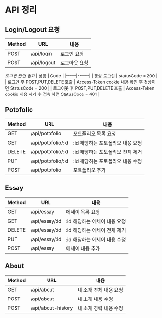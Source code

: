API 정리
=======

Login/Logout 요청
----------------

|Method | URL     | 내용        |
|------|---------|------------|
| POST | /api/login  | 로그인 요청   |
| POST | /api/logout | 로그아웃 요청 |


*로그인 관련 참고*
| 상황 | Code |
|-----|------|
| 정상 로그인                   | statusCode = 200 |
| 로그인 후 POST,PUT,DELETE 호출 | Access-Token cookie 내용 확인 후 정상이면 StatusCode = 200 |
| 로그아웃 후 POST,PUT,DELETE 호출 | Access-Token cookie 내용 제거 후 접속 하면 StatusCode = 401 |


Potofolio
---------
|Method | URL     | 내용        |
|------|-------------|------------|
| GET  | /api/potofolio  | 포토폴리오 목록 요청   |
| GET  | /api/potofolio/:id | :id 해당하는 포토폴리오 내용 요청 |
| DELETE | /api/potofolio/:id | :id 해당하는 포토폴리오 전체 제거 |
| PUT  | /api/potofolio/:id | :id 해당하는 포토폴리오 내용 수정  |
| POST | /api/potofolio | 포토폴리오 추가 |

Essay
---------
|Method | URL     | 내용        |
|------|-------------|------------|
| GET  | /api/essay  | 에세이 목록 요청   |
| GET  | /api/essay/:id | :id 해당하는 에세이 내용 요청 |
| DELETE | /api/essay/:id | :id 해당하는 에세이 전체 제거 |
| PUT | /api/essay/:id | :id 해당하는 에세이 내용 수정  |
| POST | /api/essay | 에세이 내용 추가

About
---------
|Method | URL     | 내용        |
|------|-------------|------------|
| GET  | /api/about  | 내 소개 전체 내용 요청   |
| POST  | /api/about | 내 소개 내용 수정 |
| POST  | /api/about-history | 내 소개  경력 내용 수정 |



